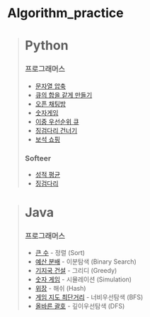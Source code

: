 # Algorithm_practice

> # Python
> ### **프로그래머스**
>- [문자열 압축](https://github.com/PLAYseung/Algorithm_practice/tree/main/sameQue)
>- [큐의 합을 같게 만들기](https://github.com/PLAYseung/Algorithm_practice/tree/main/zipString)
>- [오픈 채팅방](https://github.com/PLAYseung/Algorithm_practice/tree/main/openChat)
>- [숫자게임](https://github.com/PLAYseung/Algorithm_practice/tree/main/numberGame)
>- [이중 우선순위 큐](/heapSort/)
>- [징검다리 건너기](/steppingStone/)
>- [보석 쇼핑](/shoppingJewel/)
> ### **Softeer**
>- [성적 평균](/avgScore/)
>- [징검다리](/newSteppingStone/)


># Java
> ### **프로그래머스**
>- [큰 수](/bigNumber/) - 정렬 (Sort)
>- [예산 분배](/budget/) - 이분탐색 (Binary Search)
>- [기지국 건설](/build_baseStation/) - 그리디 (Greedy)
>- [숫자 게임](/numberGame_java/) - 시뮬레이션 (Simulation)
>- [위장](/Spy/) - 해쉬 (Hash)
>- [게임 지도 최단거리](/GameMap/) - 너비우선탐색 (BFS)
>- [올바른 괄호](/correctBracket/) - 깊이우선탐색 (DFS)